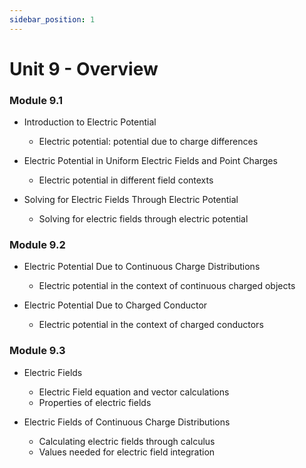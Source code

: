 ```yaml
---
sidebar_position: 1
---
```


# Unit 9 - Overview

### Module 9.1

* Introduction to Electric Potential
    * Electric potential: potential due to charge differences

* Electric Potential in Uniform Electric Fields and Point Charges
    * Electric potential in different field contexts

* Solving for Electric Fields Through Electric Potential
  * Solving for electric fields through electric potential

### Module 9.2

* Electric Potential Due to Continuous Charge Distributions
    * Electric potential in the context of continuous charged objects

* Electric Potential Due to Charged Conductor
    * Electric potential in the context of charged conductors

### Module 9.3

* Electric Fields
  * Electric Field equation and vector calculations
  * Properties of electric fields

* Electric Fields of Continuous Charge Distributions
  * Calculating electric fields through calculus
  * Values needed for electric field integration